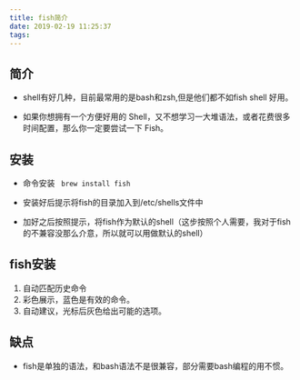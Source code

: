 ```yaml
---
title: fish简介
date: 2019-02-19 11:25:37
tags:
---
```



## 简介
* shell有好几种，目前最常用的是bash和zsh,但是他们都不如fish shell 好用。

* 如果你想拥有一个方便好用的 Shell，又不想学习一大堆语法，或者花费很多时间配置，那么你一定要尝试一下 Fish。



<!--more-->
## 安装
* 命令安装
``` brew install fish```

* 安装好后提示将fish的目录加入到/etc/shells文件中
* 加好之后按照提示，将fish作为默认的shell（这步按照个人需要，我对于fish的不兼容没那么介意，所以就可以用做默认的shell）


## fish安装
1. 自动匹配历史命令
2. 彩色展示，蓝色是有效的命令。
3. 自动建议，光标后灰色给出可能的选项。

## 缺点
* fish是单独的语法，和bash语法不是很兼容，部分需要bash编程的用不惯。



